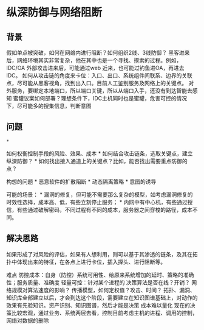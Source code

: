 
# 纵深防御与网络阻断

## 背景
假如单点被突破，如何在网络内进行阻断？如何组织2线、3线防御？
黑客进来后，网络环境其实非常复杂，他在其中也是一个寻找、摸索的过程。例如，IDC/OA  外部攻击进来后，可能通过web 近来，也可能过钓鱼进OA，再进去IDC。
如何从攻击链的角度来卡位：入口、出口、系统组件间联系、边界的关联点，尽可能从黑客视角，找到出入口。目前人工鉴别服务及网络上的关键点。
对外服务，要绑定本地端口，所以端口关键，所以从端口入手，还没有到达智能去感知
蜜罐议案如何部署？理想条件下，IDC主机同时也是蜜罐，危害可控的情况下，尽可能多的搜集信息，判断意图


## 问题
	*
如何权衡控制手段的风险、效果、成本
	*
如何结合攻击链条，选取关键点，建立纵深防御？
	*
如何找出接入通道上的关键点？比如，能否找出需要重点防御的点？



构想的问题
	*
恶意软件的扩散阻断
	*
动态隔离策略
	*
意图的诱导



可能的场景：
	*
漏洞的修复，但可能不需要那么复杂的模型，如考虑漏洞修复的时效性选择，成本高、低，有些立刻停止服务；
	*
内网中有中心机，有些通过授信，有些通过破解密码，不同过程有不同的成本，服务器之间穿梭的路径，成本不同。



## 解决思路
如果形成了对风险的评估，如果有人想利用，则可以基于其渗透的链条，及其在拓扑中体现出来的特征，在各点上进行卡位，插入探头、进行阻断等。

难点
防控成本：自身（防控）系统可用性、给原来系统增加的延时、策略的准确性；服务质量、准确度
轻量可控：针对某个进程的
决策算法是否在线？开销？
网络规模对算法速度的影响？
传播模型，如何定权值？攻击、时间？
拓扑、漏洞、知识库全部建立以后，才会到达这个阶段，需要建立在知识图谱基础上，对动作的效果有先验知识。资产识别、知识图谱，然后才能是决策
成本难以量化
现在的决策比较宏观，通过业务、系统两层去看，控制目前考虑主机的进程、调用的控制，网络对数据的删除

